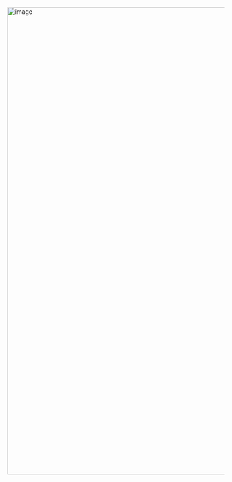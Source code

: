 <img width="1920" height="1080" alt="image" src="https://github.com/user-attachments/assets/2db2e72c-7f09-4d1f-b9eb-f61e2b9b47f0" />

